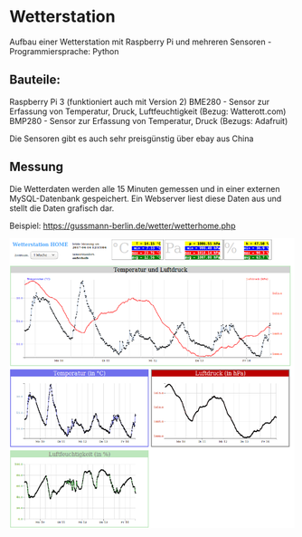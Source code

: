 # Wetterstation
Aufbau einer Wetterstation mit Raspberry Pi und mehreren Sensoren - Programmiersprache: Python

## Bauteile:

Raspberry Pi 3  (funktioniert auch mit Version 2)
BME280 - Sensor zur Erfassung von Temperatur, Druck, Luftfeuchtigkeit (Bezug: Watterott.com)
BMP280 -  Sensor zur Erfassung von Temperatur, Druck  (Bezugs: Adafruit)

Die Sensoren gibt es auch sehr preisgünstig über ebay aus China

## Messung

Die Wetterdaten werden alle 15 Minuten gemessen und in einer externen MySQL-Datenbank gespeichert. Ein Webserver liest diese Daten aus und stellt die Daten grafisch dar.

Beispiel:  https://gussmann-berlin.de/wetter/wetterhome.php


![Example](img/wetter.png)
